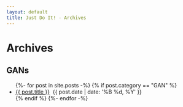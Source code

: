 ```yaml
---
layout: default
title: Just Do It! - Archives
---
```


<!-- <div class="posts-without-bar"> -->
<div class="post">
  <h1 class="pageTitle">Archives</h1>
  <h2 class="pageTitle">GANs</h2>
  <ul class="posts-without-bar">
    {%- for post in site.posts -%}
      {% if post.category == "GAN" %}
        <li>
          <a class="post-link" href="{{ post.url }}">{{ post.title }}</a>
          <span class="date">&nbsp;{{ post.date | date: '%B %d, %Y' }}</span>
        </li>
      {% endif %}
    {%- endfor -%}
  </ul>
</div>
